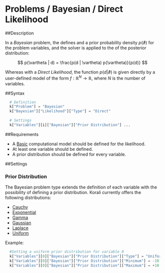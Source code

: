 # Problems / Bayesian / Direct Likelihood

##Description

In a *Bayesian* problem, the defines and a prior probability density $p(\vartheta)$ for the problem variables, and the solver is applied to the of the posterior distribution:

 $$ p(\vartheta | d) = \frac{p(d | \vartheta) p(\vartheta)}{p(d)} $$

Whereas with a *Direct Likelihood*, the function $p(d|\vartheta)$ is given directly by a user-defined model of the form $f:\mathbb{R}^N\rightarrow\mathbb{R}$, where $N$ is the number of variables.

##Syntax
```python
  # Definition
  k["Problem"] = "Bayesian"
  k["Bayesian"]["Likelihood"]["Type"] = "Direct"
	
  # Settings
  k["Variables"][i]["Bayesian"]["Prior Distribution"] ...
```

##Requirements
+ A [Basic](/usage/models/basic) computational model should be defined for the likelihood.
+ At least one variable should be defined.
+ A prior distribution should be defined for every variable.

##Settings

### Prior Distribution
The Bayesian problem type extends the definition of each variable with the possibility of defining a prior distribution. Korali currently offers the following distributions:

- [Cauchy](/usage/distributions/cauchy)
- [Exponential](/usage/distributions/exponential)
- [Gamma](/usage/distributions/gamma)
- [Gaussian](/usage/distributions/gaussian)
- [Laplace](/usage/distributions/laplace)
- [Uniform](/usage/distributions/uniform)

Example:
```python
  #Setting a uniform prior distribution for variable 0
  k["Variables"][0]["Bayesian"]["Prior Distribution"]["Type"] = "Uniform"
  k["Variables"][0]["Bayesian"]["Prior Distribution"]["Minimum"] = -10.0
  k["Variables"][0]["Bayesian"]["Prior Distribution"]["Maximum"] = +10.0
```